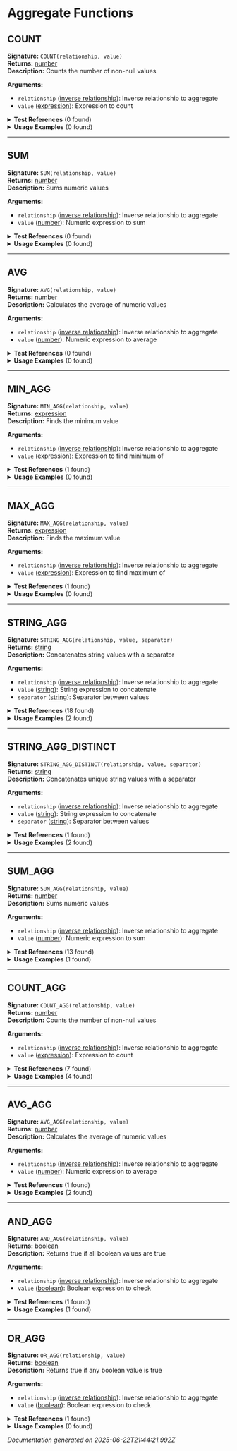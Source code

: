 # Aggregate Functions


## COUNT

**Signature:** `COUNT(relationship, value)`  
**Returns:** [number](../types.md#number)  
**Description:** Counts the number of non-null values

**Arguments:**
- `relationship` ([inverse relationship](../types.md#inverse-relationship)): Inverse relationship to aggregate
- `value` ([expression](../types.md#expression)): Expression to count


<details>
<summary><strong>Test References</strong> (0 found)</summary>

No test references found for this function.
</details>

<details>
<summary><strong>Usage Examples</strong> (0 found)</summary>

No usage examples found for this function.
</details>

---

## SUM

**Signature:** `SUM(relationship, value)`  
**Returns:** [number](../types.md#number)  
**Description:** Sums numeric values

**Arguments:**
- `relationship` ([inverse relationship](../types.md#inverse-relationship)): Inverse relationship to aggregate
- `value` ([number](../types.md#number)): Numeric expression to sum


<details>
<summary><strong>Test References</strong> (0 found)</summary>

No test references found for this function.
</details>

<details>
<summary><strong>Usage Examples</strong> (0 found)</summary>

No usage examples found for this function.
</details>

---

## AVG

**Signature:** `AVG(relationship, value)`  
**Returns:** [number](../types.md#number)  
**Description:** Calculates the average of numeric values

**Arguments:**
- `relationship` ([inverse relationship](../types.md#inverse-relationship)): Inverse relationship to aggregate
- `value` ([number](../types.md#number)): Numeric expression to average


<details>
<summary><strong>Test References</strong> (0 found)</summary>

No test references found for this function.
</details>

<details>
<summary><strong>Usage Examples</strong> (0 found)</summary>

No usage examples found for this function.
</details>

---

## MIN_AGG

**Signature:** `MIN_AGG(relationship, value)`  
**Returns:** [expression](../types.md#expression)  
**Description:** Finds the minimum value

**Arguments:**
- `relationship` ([inverse relationship](../types.md#inverse-relationship)): Inverse relationship to aggregate
- `value` ([expression](../types.md#expression)): Expression to find minimum of


<details>
<summary><strong>Test References</strong> (1 found)</summary>

- **aggregate-functions.test.js** (1 reference)
  - [Line 58](/tests/aggregate-functions.test.js#L58): `const result = evaluateFormula('MIN_AGG(rep_links_submission, commission_percentage)', relationshipContext);`
</details>

<details>
<summary><strong>Usage Examples</strong> (0 found)</summary>

No usage examples found for this function.
</details>

---

## MAX_AGG

**Signature:** `MAX_AGG(relationship, value)`  
**Returns:** [expression](../types.md#expression)  
**Description:** Finds the maximum value

**Arguments:**
- `relationship` ([inverse relationship](../types.md#inverse-relationship)): Inverse relationship to aggregate
- `value` ([expression](../types.md#expression)): Expression to find maximum of


<details>
<summary><strong>Test References</strong> (1 found)</summary>

- **aggregate-functions.test.js** (1 reference)
  - [Line 65](/tests/aggregate-functions.test.js#L65): `const result = evaluateFormula('MAX_AGG(rep_links_submission, commission_percentage)', relationshipContext);`
</details>

<details>
<summary><strong>Usage Examples</strong> (0 found)</summary>

No usage examples found for this function.
</details>

---

## STRING_AGG

**Signature:** `STRING_AGG(relationship, value, separator)`  
**Returns:** [string](../types.md#string)  
**Description:** Concatenates string values with a separator

**Arguments:**
- `relationship` ([inverse relationship](../types.md#inverse-relationship)): Inverse relationship to aggregate
- `value` ([string](../types.md#string)): String expression to concatenate
- `separator` ([string](../types.md#string)): Separator between values


<details>
<summary><strong>Test References</strong> (18 found)</summary>

- **aggregate-functions.test.js** (10 references)
  - [Line 14](/tests/aggregate-functions.test.js#L14): `const result = evaluateFormula('STRING_AGG(rep_links_submission, commission_percentage, ",")', relationshipContext);`
  - [Line 22](/tests/aggregate-functions.test.js#L22): `const result = evaluateFormula('STRING_AGG(rep_links_submission, rep_rel.name, ",")', relationshipContext);`
  - [Line 111](/tests/aggregate-functions.test.js#L111): `const result = evaluateFormula('STRING_AGG(rep_links_submission, rep_rel.name, ",")', relationshipContext);`
  - [Line 126](/tests/aggregate-functions.test.js#L126): `const result = evaluateFormula('STRING_AGG(submissions_merchant.rep_links_submission, rep_rel.name, ",")', relationshipContext);`
  - [Line 177](/tests/aggregate-functions.test.js#L177): `evaluateFormula('STRING_AGG(rela.relb.relc.reld.rele.relf.relg.relh, value, ",")', relationshipContext);`
  - [Line 208](/tests/aggregate-functions.test.js#L208): `const result = evaluateFormula('STRING_AGG(submissions_merchant.locations_merchant.staff_location, name, ",")', relationshipContext);`
  - [Line 225](/tests/aggregate-functions.test.js#L225): `() => evaluateFormula('STRING_AGG(rep_links_submission)', relationshipContext),`
  - [Line 249](/tests/aggregate-functions.test.js#L249): `() => evaluateFormula('STRING_AGG(rep_links_submission, commission_percentage, 123)', relationshipContext),`
  - [Line 269](/tests/aggregate-functions.test.js#L269): `() => evaluateFormula('STRING_AGG(unknown_table.unknown_field, value, ",")', relationshipContext),`
  - [Line 279](/tests/aggregate-functions.test.js#L279): `evaluateFormula('STRING_AGG(rep_links_submission.invalid_relationship, value, ",")', relationshipContext);`

- **compiler-modularization.test.js** (8 references)
  - [Line 156](/tests/compiler-modularization.test.js#L156): `const result = evaluateFormula('STRING_AGG(rep_links, rep_rel.name, ", ")', baseContext);`
  - [Line 182](/tests/compiler-modularization.test.js#L182): `const result1 = evaluateFormula('STRING_AGG(rep_links, rep_rel.name, ", ")', baseContext);`
  - [Line 183](/tests/compiler-modularization.test.js#L183): `const result2 = evaluateFormula('STRING_AGG(rep_links, rep_rel.name, ", ")', baseContext);`
  - [Line 190](/tests/compiler-modularization.test.js#L190): `const result1 = evaluateFormula('STRING_AGG(rep_links, rep_rel.name, ", ")', baseContext);`
  - [Line 191](/tests/compiler-modularization.test.js#L191): `const result2 = evaluateFormula('STRING_AGG(rep_links, rep_rel.rate, ", ")', baseContext);`
  - [Line 221](/tests/compiler-modularization.test.js#L221): `rep_names: evaluateFormula('STRING_AGG(rep_links, rep_rel.name, ", ")', baseContext),`
  - [Line 239](/tests/compiler-modularization.test.js#L239): `complex_calc: evaluateFormula('IF(amount > 100, merchant_rel.name & " - " & STRING_AGG(rep_links, rep_rel.name, ", "), "simple")', baseContext)`
  - [Line 266](/tests/compiler-modularization.test.js#L266): `evaluateFormula('STRING_AGG(unknown_rel, name, ", ")', baseContext);`
</details>

<details>
<summary><strong>Usage Examples</strong> (2 found)</summary>

- **examples/table/submission/business_summary.formula** (1 reference)
  - [Line 1](/examples/table/submission/business_summary.formula#L1): `merchant_rel.business_name & " - $" & STRING(ROUND(amount, 2)) & " - Commission: " & STRING_AGG(rep_links_submission, STRING(commission_percentage) & "%", ", ")`

- **examples/table/submission/rep_analysis.formula** (1 reference)
  - [Line 1](/examples/table/submission/rep_analysis.formula#L1): `IF(AND_AGG(rep_links_submission, commission_percentage > 0), "All reps have commission", "Some reps without commission") & " | High performers: " & STRING_AGG(rep_links_submission, IF(commission_percentage > 5, rep_rel.name, ""), ", ")`
</details>

---

## STRING_AGG_DISTINCT

**Signature:** `STRING_AGG_DISTINCT(relationship, value, separator)`  
**Returns:** [string](../types.md#string)  
**Description:** Concatenates unique string values with a separator

**Arguments:**
- `relationship` ([inverse relationship](../types.md#inverse-relationship)): Inverse relationship to aggregate
- `value` ([string](../types.md#string)): String expression to concatenate
- `separator` ([string](../types.md#string)): Separator between values


<details>
<summary><strong>Test References</strong> (1 found)</summary>

- **aggregate-functions.test.js** (1 reference)
  - [Line 29](/tests/aggregate-functions.test.js#L29): `const result = evaluateFormula('STRING_AGG_DISTINCT(rep_links_submission, commission_percentage, "|")', relationshipContext);`
</details>

<details>
<summary><strong>Usage Examples</strong> (2 found)</summary>

- **examples/table/merchant/all_reps_on_a_merchant.formula** (1 reference)
  - [Line 1](/examples/table/merchant/all_reps_on_a_merchant.formula#L1): `STRING_AGG_DISTINCT(submissions_merchant.rep_links_submission, rep_rel.name, ",")`

- **examples/table/submission/commission_breakdown.formula** (1 reference)
  - [Line 1](/examples/table/submission/commission_breakdown.formula#L1): `STRING_AGG_DISTINCT(rep_links_submission, STRING(commission_percentage) & "%", " | ")`
</details>

---

## SUM_AGG

**Signature:** `SUM_AGG(relationship, value)`  
**Returns:** [number](../types.md#number)  
**Description:** Sums numeric values

**Arguments:**
- `relationship` ([inverse relationship](../types.md#inverse-relationship)): Inverse relationship to aggregate
- `value` ([number](../types.md#number)): Numeric expression to sum


<details>
<summary><strong>Test References</strong> (13 found)</summary>

- **aggregate-functions.test.js** (13 references)
  - [Line 37](/tests/aggregate-functions.test.js#L37): `const result = evaluateFormula('SUM_AGG(rep_links_submission, commission_percentage)', relationshipContext);`
  - [Line 88](/tests/aggregate-functions.test.js#L88): `const result = evaluateFormula('SUM_AGG(rep_links_submission, commission_percentage) + COUNT_AGG(rep_links_submission, commission_percentage)', relationshipContext);`
  - [Line 96](/tests/aggregate-functions.test.js#L96): `const result = evaluateFormula('SUM_AGG(rep_links_submission, commission_percentage) + COUNT_AGG(documents_submission, size)', relationshipContext);`
  - [Line 104](/tests/aggregate-functions.test.js#L104): `const result = evaluateFormula('IF(SUM_AGG(rep_links_submission, commission_percentage) > 100, "High Commission", "Low Commission")', relationshipContext);`
  - [Line 160](/tests/aggregate-functions.test.js#L160): `const result = evaluateFormula('SUM_AGG(submissions_merchant.rep_links_submission, commission_percentage)', relationshipContext);`
  - [Line 193](/tests/aggregate-functions.test.js#L193): `const result = evaluateFormula('IF(SUM_AGG(submissions_merchant.rep_links_submission, commission_percentage) > 100, "High", "Low")', relationshipContext);`
  - [Line 233](/tests/aggregate-functions.test.js#L233): `() => evaluateFormula('SUM_AGG(rep_links_submission)', relationshipContext),`
  - [Line 241](/tests/aggregate-functions.test.js#L241): `() => evaluateFormula('SUM_AGG(unknown_relationship, amount)', relationshipContext),`
  - [Line 257](/tests/aggregate-functions.test.js#L257): `() => evaluateFormula('SUM_AGG("not_a_relationship", commission_percentage)', relationshipContext),`
  - [Line 294](/tests/aggregate-functions.test.js#L294): `const result = evaluateFormula('"Total: " & STRING(SUM_AGG(rep_links_submission, commission_percentage))', relationshipContext);`
  - [Line 300](/tests/aggregate-functions.test.js#L300): `const result = evaluateFormula('SUM_AGG(rep_links_submission, commission_percentage) > 50', relationshipContext);`
  - [Line 325](/tests/aggregate-functions.test.js#L325): `const result = evaluateFormula('SUM_AGG(submissions_merchant.rep_links_submission, commission_percentage) > 100', relationshipContext);`
  - [Line 339](/tests/aggregate-functions.test.js#L339): `const result = evaluateFormula('SUM_AGG(submissions_merchant.rep_links_submission, commission_percentage) + COUNT_AGG(submissions_merchant.documents_submission, size)', relationshipContext);`
</details>

<details>
<summary><strong>Usage Examples</strong> (1 found)</summary>

- **examples/table/submission/financial_metrics.formula** (1 reference)
  - [Line 1](/examples/table/submission/financial_metrics.formula#L1): `ROUND(amount * SUM_AGG(rep_links_submission, commission_percentage) / 100, 2)`
</details>

---

## COUNT_AGG

**Signature:** `COUNT_AGG(relationship, value)`  
**Returns:** [number](../types.md#number)  
**Description:** Counts the number of non-null values

**Arguments:**
- `relationship` ([inverse relationship](../types.md#inverse-relationship)): Inverse relationship to aggregate
- `value` ([expression](../types.md#expression)): Expression to count


<details>
<summary><strong>Test References</strong> (7 found)</summary>

- **aggregate-functions.test.js** (6 references)
  - [Line 44](/tests/aggregate-functions.test.js#L44): `const result = evaluateFormula('COUNT_AGG(rep_links_submission, commission_percentage)', relationshipContext);`
  - [Line 88](/tests/aggregate-functions.test.js#L88): `const result = evaluateFormula('SUM_AGG(rep_links_submission, commission_percentage) + COUNT_AGG(rep_links_submission, commission_percentage)', relationshipContext);`
  - [Line 96](/tests/aggregate-functions.test.js#L96): `const result = evaluateFormula('SUM_AGG(rep_links_submission, commission_percentage) + COUNT_AGG(documents_submission, size)', relationshipContext);`
  - [Line 146](/tests/aggregate-functions.test.js#L146): `const result = evaluateFormula('COUNT_AGG(submissions_merchant.rep_links_submission, rep_rel.id)', relationshipContext);`
  - [Line 311](/tests/aggregate-functions.test.js#L311): `const result = evaluateFormula('"Total reps: " & STRING(COUNT_AGG(submissions_merchant.rep_links_submission, rep_rel.id))', relationshipContext);`
  - [Line 339](/tests/aggregate-functions.test.js#L339): `const result = evaluateFormula('SUM_AGG(submissions_merchant.rep_links_submission, commission_percentage) + COUNT_AGG(submissions_merchant.documents_submission, size)', relationshipContext);`

- **compiler-modularization.test.js** (1 reference)
  - [Line 222](/tests/compiler-modularization.test.js#L222): `rep_count: evaluateFormula('COUNT_AGG(rep_links, rep_rel.id)', baseContext),`
</details>

<details>
<summary><strong>Usage Examples</strong> (4 found)</summary>

- **examples/table/submission/comprehensive_dashboard.formula** (1 reference)
  - [Line 1](/examples/table/submission/comprehensive_dashboard.formula#L1): `merchant_rel.business_name & " | $" & STRING(ROUND(amount, 0)) & " | " & STRING(COUNT_AGG(rep_links_submission, rep)) & " reps | " & STRING(DATEDIF(created_at, TODAY(), "days")) & "d old | " & UPPER(status) & " | Q" & STRING(CEILING(MONTH(created_at) / 3)) & "/" & STRING(YEAR(created_at))`

- **examples/table/submission/multi_level_demo.formula** (1 reference)
  - [Line 1](/examples/table/submission/multi_level_demo.formula#L1): `"Submission " & STRING(amount) & " with " & STRING(COUNT_AGG(rep_links_submission, commission_percentage)) & " rep commissions"`

- **examples/table/submission/null_safety_check.formula** (1 reference)
  - [Line 1](/examples/table/submission/null_safety_check.formula#L1): `IF(ISNULL(merchant_rel.business_name), "NO MERCHANT", merchant_rel.business_name) & " | Amount: " & IF(ISNULL(amount), "N/A", STRING(amount)) & " | Reps: " & STRING(IF(ISNULL(COUNT_AGG(rep_links_submission, id)), 0, COUNT_AGG(rep_links_submission, id)))`

- **examples/table/submission/risk_assessment.formula** (1 reference)
  - [Line 1](/examples/table/submission/risk_assessment.formula#L1): `IF(amount > 100000, "HIGH RISK", IF(amount > 50000, "MEDIUM RISK", "LOW RISK")) & " | " & merchant_rel.business_name & " | Reps: " & STRING(COUNT_AGG(rep_links_submission, rep))`
</details>

---

## AVG_AGG

**Signature:** `AVG_AGG(relationship, value)`  
**Returns:** [number](../types.md#number)  
**Description:** Calculates the average of numeric values

**Arguments:**
- `relationship` ([inverse relationship](../types.md#inverse-relationship)): Inverse relationship to aggregate
- `value` ([number](../types.md#number)): Numeric expression to average


<details>
<summary><strong>Test References</strong> (1 found)</summary>

- **aggregate-functions.test.js** (1 reference)
  - [Line 51](/tests/aggregate-functions.test.js#L51): `const result = evaluateFormula('AVG_AGG(rep_links_submission, commission_percentage)', relationshipContext);`
</details>

<details>
<summary><strong>Usage Examples</strong> (2 found)</summary>

- **examples/table/submission/advanced_math.formula** (1 reference)
  - [Line 1](/examples/table/submission/advanced_math.formula#L1): `ROUND(CEILING(amount / 1000) * FLOOR(AVG_AGG(rep_links_submission, commission_percentage)) + ABS(DATEDIF(created_at, updated_at, "days")) * 0.5, 2)`

- **examples/table/submission/performance_score.formula** (1 reference)
  - [Line 1](/examples/table/submission/performance_score.formula#L1): `ROUND(MIN(100, MAX(0, (amount / 1000) * 10 + AVG_AGG(rep_links_submission, commission_percentage) - DATEDIF(created_at, TODAY(), "days") * 0.1)), 1)`
</details>

---

## AND_AGG

**Signature:** `AND_AGG(relationship, value)`  
**Returns:** [boolean](../types.md#boolean)  
**Description:** Returns true if all boolean values are true

**Arguments:**
- `relationship` ([inverse relationship](../types.md#inverse-relationship)): Inverse relationship to aggregate
- `value` ([boolean](../types.md#boolean)): Boolean expression to check


<details>
<summary><strong>Test References</strong> (1 found)</summary>

- **aggregate-functions.test.js** (1 reference)
  - [Line 73](/tests/aggregate-functions.test.js#L73): `const result = evaluateFormula('AND_AGG(rep_links_submission, commission_percentage > 0)', relationshipContext);`
</details>

<details>
<summary><strong>Usage Examples</strong> (1 found)</summary>

- **examples/table/submission/rep_analysis.formula** (1 reference)
  - [Line 1](/examples/table/submission/rep_analysis.formula#L1): `IF(AND_AGG(rep_links_submission, commission_percentage > 0), "All reps have commission", "Some reps without commission") & " | High performers: " & STRING_AGG(rep_links_submission, IF(commission_percentage > 5, rep_rel.name, ""), ", ")`
</details>

---

## OR_AGG

**Signature:** `OR_AGG(relationship, value)`  
**Returns:** [boolean](../types.md#boolean)  
**Description:** Returns true if any boolean value is true

**Arguments:**
- `relationship` ([inverse relationship](../types.md#inverse-relationship)): Inverse relationship to aggregate
- `value` ([boolean](../types.md#boolean)): Boolean expression to check


<details>
<summary><strong>Test References</strong> (1 found)</summary>

- **aggregate-functions.test.js** (1 reference)
  - [Line 80](/tests/aggregate-functions.test.js#L80): `const result = evaluateFormula('OR_AGG(rep_links_submission, commission_percentage > 10)', relationshipContext);`
</details>

<details>
<summary><strong>Usage Examples</strong> (0 found)</summary>

No usage examples found for this function.
</details>


*Documentation generated on 2025-06-22T21:44:21.992Z*
